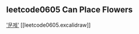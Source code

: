 ## leetcode0605 Can Place Flowers
['문제'](https://leetcode.com/problems/can-place-flowers/description/?envType=study-plan-v2&envId=leetcode-75)
[[leetcode0605.excalidraw]]

